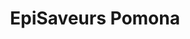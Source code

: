 ---
title: "EpiSaveurs Pomona"
url: /saint-jacques-de-la-lande/episaveurs-pomona/
shop: Baustoffe
---